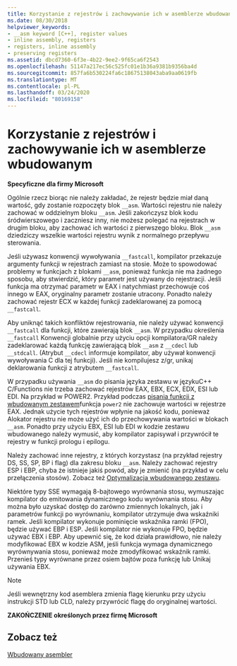 ```yaml
---
title: Korzystanie z rejestrów i zachowywanie ich w asemblerze wbudowanym
ms.date: 08/30/2018
helpviewer_keywords:
- __asm keyword [C++], register values
- inline assembly, registers
- registers, inline assembly
- preserving registers
ms.assetid: dbcd7360-6f3e-4b22-9ee2-9f65ca6f2543
ms.openlocfilehash: 51147a217ec56c525fc01e1b36a9381b9356ba4d
ms.sourcegitcommit: 857fa6b530224fa6c18675138043aba9aa0619fb
ms.translationtype: MT
ms.contentlocale: pl-PL
ms.lasthandoff: 03/24/2020
ms.locfileid: "80169158"
---
```

# <a name="using-and-preserving-registers-in-inline-assembly"></a>Korzystanie z rejestrów i zachowywanie ich w asemblerze wbudowanym

**Specyficzne dla firmy Microsoft**

Ogólnie rzecz biorąc nie należy zakładać, że rejestr będzie miał daną wartość, gdy zostanie rozpoczęty blok `__asm`. Wartości rejestru nie należy zachować w oddzielnym bloku `__asm`. Jeśli zakończysz blok kodu śródwierszowego i zaczniesz inny, nie możesz polegać na rejestrach w drugim bloku, aby zachować ich wartości z pierwszego bloku. Blok `__asm` dziedziczy wszelkie wartości rejestru wynik z normalnego przepływu sterowania.

Jeśli używasz konwencji wywoływania `__fastcall`, kompilator przekazuje argumenty funkcji w rejestrach zamiast na stosie. Może to spowodować problemy w funkcjach z blokami `__asm`, ponieważ funkcja nie ma żadnego sposobu, aby stwierdzić, który parametr jest używany do rejestracji. Jeśli funkcja ma otrzymać parametr w EAX i natychmiast przechowuje coś innego w EAX, oryginalny parametr zostanie utracony. Ponadto należy zachować rejestr ECX w każdej funkcji zadeklarowanej za pomocą `__fastcall`.

Aby uniknąć takich konfliktów rejestrowania, nie należy używać konwencji `__fastcall` dla funkcji, które zawierają blok `__asm`. W przypadku określenia `__fastcall` Konwencji globalnie przy użyciu opcji kompilatora/GR należy zadeklarować każdą funkcję zawierającą blok `__asm` z `__cdecl` lub `__stdcall`. (Atrybut `__cdecl` informuje kompilator, aby używał konwencji wywoływania C dla tej funkcji). Jeśli nie kompilujesz z/gr, unikaj deklarowania funkcji z atrybutem `__fastcall`.

W przypadku używania `__asm` do pisania języka zestawu w językuC++ C/Functions nie trzeba zachować rejestrów EAX, EBX, ECX, EDX, ESI lub EDI. Na przykład w POWER2. Przykład podczas [pisania funkcji z wbudowanym zestawem](../../assembler/inline/writing-functions-with-inline-assembly.md)funkcja `power2` nie zachowuje wartości w rejestrze EAX. Jednak użycie tych rejestrów wpłynie na jakość kodu, ponieważ Alokator rejestru nie może użyć ich do przechowywania wartości w blokach `__asm`. Ponadto przy użyciu EBX, ESI lub EDI w kodzie zestawu wbudowanego należy wymusić, aby kompilator zapisywał i przywrócił te rejestry w funkcji prologu i epilogu.

Należy zachować inne rejestry, z których korzystasz (na przykład rejestry DS, SS, SP, BP i flag) dla zakresu bloku `__asm`. Należy zachować rejestry ESP i EBP, chyba że istnieje jakiś powód, aby je zmienić (na przykład w celu przełączenia stosów). Zobacz też [Optymalizacja wbudowanego zestawu](../../assembler/inline/optimizing-inline-assembly.md).

Niektóre typy SSE wymagają 8-bajtowego wyrównania stosu, wymuszając kompilator do emitowania dynamicznego kodu wyrównania stosu. Aby można było uzyskać dostęp do zarówno zmiennych lokalnych, jak i parametrów funkcji po wyrównaniu, kompilator utrzymuje dwa wskaźniki ramek.  Jeśli kompilator wykonuje pominięcie wskaźnika ramki (FPO), będzie używać EBP i ESP.  Jeśli kompilator nie wykonuje FPO, będzie używać EBX i EBP. Aby upewnić się, że kod działa prawidłowo, nie należy modyfikować EBX w kodzie ASM, jeśli funkcja wymaga dynamicznego wyrównywania stosu, ponieważ może zmodyfikować wskaźnik ramki. Przenieś typy wyrównane przez osiem bajtów poza funkcję lub Unikaj używania EBX.

> [!NOTE]
>  Jeśli wewnętrzny kod asemblera zmienia flagę kierunku przy użyciu instrukcji STD lub CLD, należy przywrócić flagę do oryginalnej wartości.

**ZAKOŃCZENIE określonych przez firmę Microsoft**

## <a name="see-also"></a>Zobacz też

[Wbudowany asembler](../../assembler/inline/inline-assembler.md)<br/>
